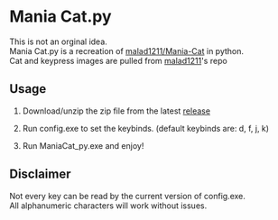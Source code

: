 # Mania Cat.py
This is not an orginal idea.\
Mania Cat.py is a recreation of [malad1211/Mania-Cat](https://github.com/malad1211/Mania-Cat) in python.\
Cat and keypress images are pulled from [malad1211](https://github.com/malad1211)'s repo


## Usage
1. Download/unzip the zip file from the latest [release](https://github.com/LiskIsBest/Mania-Cat-Py/releases/tag/Latest)

2. Run config.exe to set the keybinds. (default keybinds are: d, f, j, k)

3. Run ManiaCat_py.exe and enjoy!

## Disclaimer
Not every key can be read by the current version of config.exe.\
All alphanumeric characters will work without issues.
